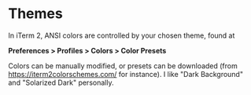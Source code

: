 # Themes

In iTerm 2, ANSI colors are controlled by your chosen theme, found at

**Preferences > Profiles > Colors > Color Presets**

Colors can be manually modified, or presets can be downloaded (from https://iterm2colorschemes.com/ for instance). I like "Dark Background" and "Solarized Dark" personally.